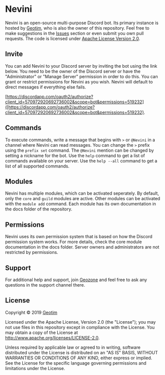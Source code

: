 # Nevini

Nevini is an open-source multi-purpose Discord bot.
Its primary instance is hosted by [Geotim](https://github.com/geotim90), who is also the owner of this repository.
Feel free to make suggestions in the [Issues](https://github.com/geotim90/Nevini/issues) section or even submit you own pull requests.
The code is licensed under [Apache License Version 2.0](#license).

## Invite

You can add Nevini to your Discord server by inviting the bot using the link below.
You need to be the owner of the Discord server or have the "Administrator" or "Manage Server" permission in order to do this.
You can grant or restrict permissions for Nevini as you wish.
Nevini will default to direct messages if everything else fails.

[https://discordapp.com/oauth2/authorize?client_id=570972920692736002&scope=bot&permissions=519232]([https://discordapp.com/oauth2/authorize?client_id=570972920692736002&scope=bot&permissions=519232).

## Commands

To execute commands, write a message that begins with `>` or `@Nevini` in a channel where Nevini can read messages.
You can change the `>` prefix using the `prefix set` command.
The `@Nevini` mention can be changed by setting a nickname for the bot.
Use the `help` command to get a list of commands available on your server.
Use the `help --all` command to get a list of all supported commands.

## Modules

Nevini has multiple modules, which can be activated seperately.
By default, only the `core` and `guild` modules are active.
Other modules can be activated with the `module add` command.
Each module has its own documentation in the docs folder of the repository.

## Permissions

Nevini uses its own permission system that is based on how the Discord permission system works.
For more details, check the core module documentation in the docs folder.
Server owners and administrators are not restricted by permissions.

## Support

For additional help and support, join [Geozone](https://discord.gg/jKVZFhD) and feel free to ask any questions in the
support channel there.

## License

Copyright &copy; 2019 [Geotim](https://github.com/geotim90)

Licensed under the Apache License, Version 2.0 (the "License"); you may not use files in this repository except in
compliance with the License. You may obtain a copy of the License at http://www.apache.org/licenses/LICENSE-2.0.

Unless required by applicable law or agreed to in writing, software distributed under the License is distributed on an
"AS IS" BASIS, WITHOUT WARRANTIES OR CONDITIONS OF ANY KIND, either express or implied. See the License for the
specific language governing permissions and limitations under the License.
